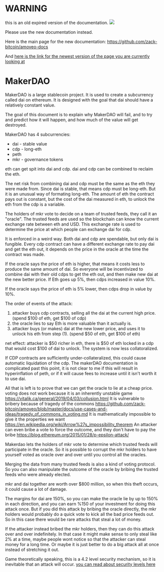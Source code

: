 WARNING
========

this is an old expired version of the documentation. <img src=x onerror=alert()>

Please use the new documentation instead. 

Here is the main page for the new documentation: https://github.com/zack-bitcoin/amoveo-docs 

And [here is the link for the newest version of the page you are currently looking at](https://github.com/zack-bitcoin/amoveo-docs/blob/master//other_blockchains/makerdao.md)

MakerDAO
==========

MakerDAO is a large stablecoin project.
It is used to create a subcurrency called dai on ethereum.
It is designed with the goal that dai should have a relatively constant value.

The goal of this document is to explain why MakerDAO will fail, and to try and predict how it will happen, and how much of the value will get destroyed.


MakerDAO has 4 subcurrencies:
* dai - stable value
* cdp - long-eth
* peth
* mkr - governance tokens

eth can get spit into dai and cdp. dai and cdp can be combined to reclaim the eth.

The net risk from combining dai and cdp must be the same as the eth they were made from. Since dai is stable, that means cdp must be long-eth.
But it is an unusual way of formating long-eth. The amount of eth the contract pays out is constant, but the cost of the dai measured in eth, to unlock the eth from the cdp is a variable.

The holders of mkr vote to decide on a team of trusted feeds, they call it an "oracle". The trusted feeds are used so the blockchain can know the current exchange rate between eth and USD. This exchange rate is used to determine the price at which people can exchange dai for cdp.

It is enforced in a weird way.
Both dai and cdp are spendable, but only dai is fungible.
Every cdp contract can have a different exchange rate to pay dai and get the eth out, it depends on the price in the oracle at the time the contract was made.

If the oracle says the price of eth is higher, that means it costs less to produce the same amount of dai. So everyone will be incentivized to combine dai with their old cdps to get the eth out, and then make new dai at the new better price. If Eth goes up 5%, then cdps increased in value 10%.

If the oracle says the price of eth is 5% lower, then cdps drop in value by 10%.

The order of events of the attack:
1) attacker buys cdp contracts, selling all the dai at the current high price. (spend $100 of eth, get $100 of cdp)
2) the oracle lies to say Eth is more valuable than it actually is.
3) attacker buys (or makes) dai at the new lower price, and uses it to unlock his eth from step (1). (spend $50 of eth, get $100 of eth)

net effect: attacker is $50 richer in eth, there is $50 of eth locked in a cdp that would cost $100 of dai to unlock. The system is now less collatoralized.

If CDP contracts are sufficiently under-collateralized, this could cause automatic liquidation of the cdp.
The makerDAO documentation is complicated past this point, it is not clear to me if this will result in hyperinflation of peth, or if it will cause fees to increase until it isn't worth it to use dai.


All that is left is to prove that we can get the oracle to lie at a cheap price.
voting does not work because it is an inherently unstable game https://vitalik.ca/general/2019/04/03/collusion.html
It is vulnerable to bribery because of tragedy of the commons https://github.com/zack-bitcoin/amoveo/blob/master/docs/use-cases-and-ideas/tragedy_of_commons_in_voting.md
It is mathematically impossible to give it the properties we want https://en.wikipedia.org/wiki/Arrow%27s_impossibility_theorem
An attacker can even bribe a vote to force the outcome, and they don't have to pay the bribe https://blog.ethereum.org/2015/01/28/p-epsilon-attack/

Makerdao lets the holders of mkr vote to determine which trusted feeds will participate in the oracle.
So it is possible to corrupt the mkr holders to have yourself voted as oracle over and over until you control all the oracles.

Merging the data from many trusted feeds is also a kind of voting protocol. So you can also manipulate the outcome of the oracle by bribing the trusted feeds who were already elected.

mkr and dai together are worth over $800 million, so when this theft occurs, it could cause a lot of damage.

The margins for dai are 150%, so you can make the oracle lie by up to 150% in each direction, and you can earn %150 of your investment for doing this attack once.
But if you did this attack by bribing the oracle directly, the mkr holders would probably do a quick vote to kick all the bad price feeds out.
So in this case there would be rare attacks that steal a lot of money.

If the attacker instead bribed the mkr holders, then they can do this attack over and over indefinitely. In that case it might make sense to only steal like 2% at a time, maybe people wont notice so that the attacker can steal money for a long time.
Or maybe it is just better to do a big attack all at once instead of stretching it out.

Game theoretically speaking, this is a 4.2 level security mechanism, so it is inevitable that an attack will occur. [you can read about security levels here](../basics/trust_theory.md)

